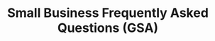 ---
title: "Small Business Frequently Asked Questions (GSA) "
description: "OSDBU has compiled a list of Frequently Asked Questions from several webinars and events. Visit each event page to learn more."
url-link: "https://www.gsa.gov/small-business/small-business-resources/frequently-asked-questions"
type: "HTML"
gov-only: "false"
is-external: "true"
publication-date: "July 01, 2023"
reading-time: "5"
resource-type: "Information Slick"
filter: "small-business"
audience: "industry-all-businesses"
branded-offerings: "small-business-support"
---